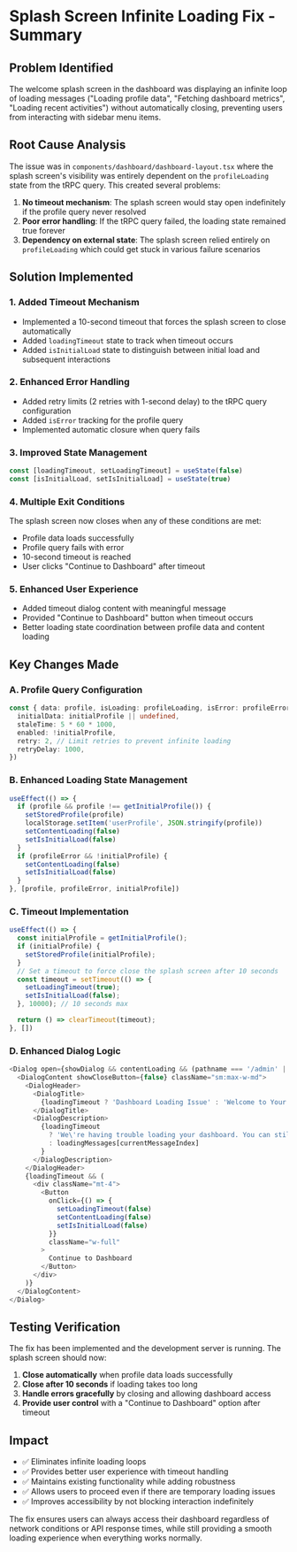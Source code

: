 # Splash Screen Infinite Loading Fix - Summary

## Problem Identified
The welcome splash screen in the dashboard was displaying an infinite loop of loading messages ("Loading profile data", "Fetching dashboard metrics", "Loading recent activities") without automatically closing, preventing users from interacting with sidebar menu items.

## Root Cause Analysis
The issue was in `components/dashboard/dashboard-layout.tsx` where the splash screen's visibility was entirely dependent on the `profileLoading` state from the tRPC query. This created several problems:

1. **No timeout mechanism**: The splash screen would stay open indefinitely if the profile query never resolved
2. **Poor error handling**: If the tRPC query failed, the loading state remained true forever  
3. **Dependency on external state**: The splash screen relied entirely on `profileLoading` which could get stuck in various failure scenarios

## Solution Implemented

### 1. Added Timeout Mechanism
- Implemented a 10-second timeout that forces the splash screen to close automatically
- Added `loadingTimeout` state to track when timeout occurs
- Added `isInitialLoad` state to distinguish between initial load and subsequent interactions

### 2. Enhanced Error Handling
- Added retry limits (2 retries with 1-second delay) to the tRPC query configuration
- Added `isError` tracking for the profile query
- Implemented automatic closure when query fails

### 3. Improved State Management
```typescript
const [loadingTimeout, setLoadingTimeout] = useState(false)
const [isInitialLoad, setIsInitialLoad] = useState(true)
```

### 4. Multiple Exit Conditions
The splash screen now closes when any of these conditions are met:
- Profile data loads successfully
- Profile query fails with error  
- 10-second timeout is reached
- User clicks "Continue to Dashboard" after timeout

### 5. Enhanced User Experience
- Added timeout dialog content with meaningful message
- Provided "Continue to Dashboard" button when timeout occurs
- Better loading state coordination between profile data and content loading

## Key Changes Made

### A. Profile Query Configuration
```typescript
const { data: profile, isLoading: profileLoading, isError: profileError } = trpc.profile.get.useQuery(undefined, {
  initialData: initialProfile || undefined,
  staleTime: 5 * 60 * 1000,
  enabled: !initialProfile,
  retry: 2, // Limit retries to prevent infinite loading
  retryDelay: 1000,
})
```

### B. Enhanced Loading State Management
```typescript
useEffect(() => {
  if (profile && profile !== getInitialProfile()) {
    setStoredProfile(profile)
    localStorage.setItem('userProfile', JSON.stringify(profile))
    setContentLoading(false)
    setIsInitialLoad(false)
  }
  if (profileError && !initialProfile) {
    setContentLoading(false)
    setIsInitialLoad(false)
  }
}, [profile, profileError, initialProfile])
```

### C. Timeout Implementation
```typescript
useEffect(() => {
  const initialProfile = getInitialProfile();
  if (initialProfile) {
    setStoredProfile(initialProfile);
  }
  // Set a timeout to force close the splash screen after 10 seconds
  const timeout = setTimeout(() => {
    setLoadingTimeout(true);
    setIsInitialLoad(false);
  }, 10000); // 10 seconds max

  return () => clearTimeout(timeout);
}, [])
```

### D. Enhanced Dialog Logic
```typescript
<Dialog open={showDialog && contentLoading && (pathname === '/admin' || pathname === '/user')}>
  <DialogContent showCloseButton={false} className="sm:max-w-md">
    <DialogHeader>
      <DialogTitle>
        {loadingTimeout ? 'Dashboard Loading Issue' : 'Welcome to Your Dashboard'}
      </DialogTitle>
      <DialogDescription>
        {loadingTimeout 
          ? 'We\'re having trouble loading your dashboard. You can still access the main features while we resolve this issue.'
          : loadingMessages[currentMessageIndex]
        }
      </DialogDescription>
    </DialogHeader>
    {loadingTimeout && (
      <div className="mt-4">
        <Button 
          onClick={() => {
            setLoadingTimeout(false)
            setContentLoading(false)
            setIsInitialLoad(false)
          }}
          className="w-full"
        >
          Continue to Dashboard
        </Button>
      </div>
    )}
  </DialogContent>
</Dialog>
```

## Testing Verification
The fix has been implemented and the development server is running. The splash screen should now:

1. **Close automatically** when profile data loads successfully
2. **Close after 10 seconds** if loading takes too long
3. **Handle errors gracefully** by closing and allowing dashboard access
4. **Provide user control** with a "Continue to Dashboard" option after timeout

## Impact
- ✅ Eliminates infinite loading loops
- ✅ Provides better user experience with timeout handling
- ✅ Maintains existing functionality while adding robustness
- ✅ Allows users to proceed even if there are temporary loading issues
- ✅ Improves accessibility by not blocking interaction indefinitely

The fix ensures users can always access their dashboard regardless of network conditions or API response times, while still providing a smooth loading experience when everything works normally.
